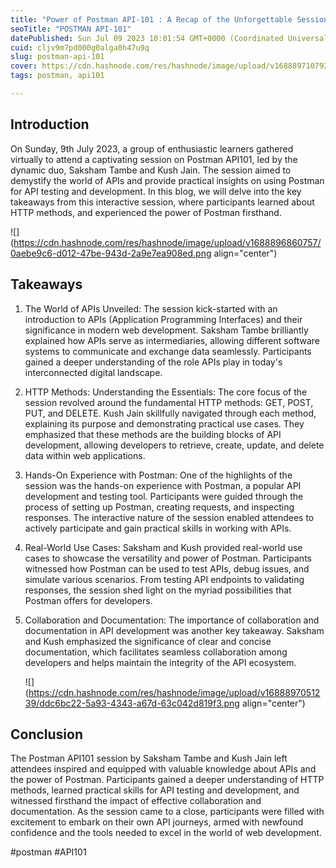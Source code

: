 ```yaml
---
title: "Power of Postman API-101 : A Recap of the Unforgettable Session by Saksham Tambe and Kush Jain"
seoTitle: "POSTMAN API-101"
datePublished: Sun Jul 09 2023 10:01:54 GMT+0000 (Coordinated Universal Time)
cuid: cljv9m7pd000g0alga0h47u9q
slug: postman-api-101
cover: https://cdn.hashnode.com/res/hashnode/image/upload/v1688897107922/cf48410a-a7fc-4abd-918d-bf53833dd272.png
tags: postman, api101

---
```


## Introduction

On Sunday, 9th July 2023, a group of enthusiastic learners gathered virtually to attend a captivating session on Postman API101, led by the dynamic duo, Saksham Tambe and Kush Jain. The session aimed to demystify the world of APIs and provide practical insights on using Postman for API testing and development. In this blog, we will delve into the key takeaways from this interactive session, where participants learned about HTTP methods, and experienced the power of Postman firsthand.

![](https://cdn.hashnode.com/res/hashnode/image/upload/v1688896860757/0aebe9c6-d012-47be-943d-2a9e7ea908ed.png align="center")

## Takeaways

1. The World of APIs Unveiled: The session kick-started with an introduction to APIs (Application Programming Interfaces) and their significance in modern web development. Saksham Tambe brilliantly explained how APIs serve as intermediaries, allowing different software systems to communicate and exchange data seamlessly. Participants gained a deeper understanding of the role APIs play in today's interconnected digital landscape.
    
2. HTTP Methods: Understanding the Essentials: The core focus of the session revolved around the fundamental HTTP methods: GET, POST, PUT, and DELETE. Kush Jain skillfully navigated through each method, explaining its purpose and demonstrating practical use cases. They emphasized that these methods are the building blocks of API development, allowing developers to retrieve, create, update, and delete data within web applications.
    
3. Hands-On Experience with Postman: One of the highlights of the session was the hands-on experience with Postman, a popular API development and testing tool. Participants were guided through the process of setting up Postman, creating requests, and inspecting responses. The interactive nature of the session enabled attendees to actively participate and gain practical skills in working with APIs.
    
4. Real-World Use Cases: Saksham and Kush provided real-world use cases to showcase the versatility and power of Postman. Participants witnessed how Postman can be used to test APIs, debug issues, and simulate various scenarios. From testing API endpoints to validating responses, the session shed light on the myriad possibilities that Postman offers for developers.
    
5. Collaboration and Documentation: The importance of collaboration and documentation in API development was another key takeaway. Saksham and Kush emphasized the significance of clear and concise documentation, which facilitates seamless collaboration among developers and helps maintain the integrity of the API ecosystem.
    
    ![](https://cdn.hashnode.com/res/hashnode/image/upload/v1688897051239/ddc6bc22-5a93-4343-a67d-63c042d819f3.png align="center")
    

## Conclusion

The Postman API101 session by Saksham Tambe and Kush Jain left attendees inspired and equipped with valuable knowledge about APIs and the power of Postman. Participants gained a deeper understanding of HTTP methods, learned practical skills for API testing and development, and witnessed firsthand the impact of effective collaboration and documentation. As the session came to a close, participants were filled with excitement to embark on their own API journeys, armed with newfound confidence and the tools needed to excel in the world of web development.

#postman #API101